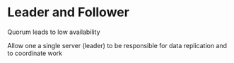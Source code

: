 # Leader and Follower

Quorum leads to low availability

Allow one a single server (leader) to be responsible for data replication and to coordinate work
